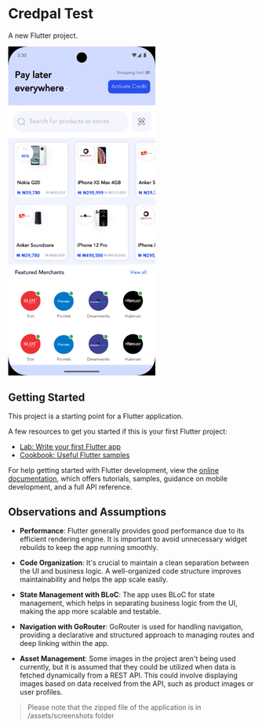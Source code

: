 # Credpal Test

A new Flutter project.

<img src="assets/screenshots/screenshot.png" alt="App Screenshot" width="300"/>

## Getting Started

This project is a starting point for a Flutter application.

A few resources to get you started if this is your first Flutter project:

- [Lab: Write your first Flutter app](https://docs.flutter.dev/get-started/codelab)
- [Cookbook: Useful Flutter samples](https://docs.flutter.dev/cookbook)

For help getting started with Flutter development, view the [online documentation](https://docs.flutter.dev/), which offers tutorials, samples, guidance on mobile development, and a full API reference.

## Observations and Assumptions

- **Performance**: Flutter generally provides good performance due to its efficient rendering engine. It is important to avoid unnecessary widget rebuilds to keep the app running smoothly.

- **Code Organization**: It's crucial to maintain a clean separation between the UI and business logic. A well-organized code structure improves maintainability and helps the app scale easily.

- **State Management with BLoC**: The app uses BLoC for state management, which helps in separating business logic from the UI, making the app more scalable and testable.

- **Navigation with GoRouter**: GoRouter is used for handling navigation, providing a declarative and structured approach to managing routes and deep linking within the app.

- **Asset Management**: Some images in the project aren't being used currently, but it is assumed that they could be utilized when data is fetched dynamically from a REST API. This could involve displaying images based on data received from the API, such as product images or user profiles.

> Please note that the zipped file of the application is in /assets/screenshots folder
